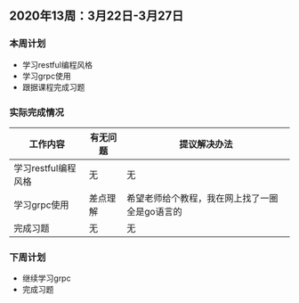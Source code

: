 ## 2020年13周：3月22日-3月27日

### 本周计划

- 学习restful编程风格
- 学习grpc使用
- 跟据课程完成习题



### 实际完成情况

| 工作内容            | 有无问题 | 提议解决办法                                   |
| ------------------- | -------- | ---------------------------------------------- |
| 学习restful编程风格 | 无       | 无                                             |
| 学习grpc使用        | 差点理解 | 希望老师给个教程，我在网上找了一圈全是go语言的 |
| 完成习题            | 无       | 无                                             |



### 下周计划

- 继续学习grpc
- 完成习题


